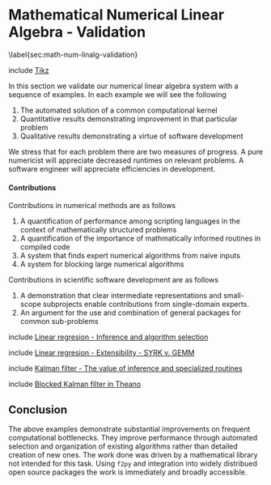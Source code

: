 
Mathematical Numerical Linear Algebra - Validation
==================================================

\label{sec:math-num-linalg-validation}

include [Tikz](tikz_megatron.md)

In this section we validate our numerical linear algebra system with a sequence of examples.  In each example we will see the following

1.  The automated solution of a common computational kernel
2.  Quantitative results demonstrating improvement in that particular problem
3.  Qualitative results demonstrating a virtue of software development

We stress that for each problem there are two measures of progress.  A pure numericist will appreciate decreased runtimes on relevant problems.  A software engineer will appreciate efficiencies in development.

#### Contributions

Contributions in numerical methods are as follows

1.  A quantification of performance among scripting languages in the context of mathematically structured problems
2.  A quantification of the importance of mathmatically informed routines in compiled code
3.  A system that finds expert numerical algorithms from naive inputs
4.  A system for blocking large numerical algorithms

Contributions in scientific software development are as follows

1.  A demonstration that clear intermediate representations and small-scope subprojects enable contributions from single-domain experts.
2.  An argument for the use and combination of general packages for common sub-problems


include [Linear regresion - Inference and algorithm selection](linear-regression.md)

include [Linear regresion - Extensibility - SYRK v. GEMM](syrk.md)

include [Kalman filter - The value of inference and specialized routines](kalman.md)

include [Blocked Kalman filter in Theano](blocking.md)

Conclusion
----------

The above examples demonstrate substantial improvements on frequent computational bottlenecks.  They improve performance through automated selection and organization of existing algorithms rather than detailed creation of new ones.  The work done was driven by a mathematical library not intended for this task.  Using `f2py` and integration into widely distribued open source packages the work is immediately and broadly accessible.
